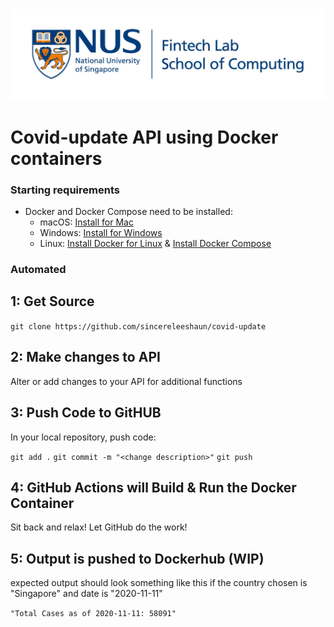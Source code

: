![](NUS-Fintech-lab-web.jpg)

# Covid-update API using Docker containers

### Starting requirements
* Docker and Docker Compose need to be installed:
  * macOS: [Install for Mac](https://hub.docker.com/editions/community/docker-ce-desktop-mac/)
  * Windows: [Install for Windows](https://hub.docker.com/editions/community/docker-ce-desktop-windows/)
  * Linux: [Install Docker for Linux](https://docs.docker.com/engine/install/ubuntu/) & [Install Docker Compose](https://docs.docker.com/compose/install/)

### Automated

## 1: Get Source

`git clone https://github.com/sincereleeshaun/covid-update`

## 2: Make changes to API

Alter or add changes to your API for additional functions

## 3: Push Code to GitHUB

In your local repository, push code:

`git add .`
`git commit -m "<change description>"`
`git push`

## 4: GitHub Actions will Build & Run the Docker Container

Sit back and relax! Let GitHub do the work!

## 5: Output is pushed to Dockerhub (WIP)

expected output should look something like this if the country chosen is "Singapore" and date is "2020-11-11"

`"Total Cases as of 2020-11-11: 58091"`
